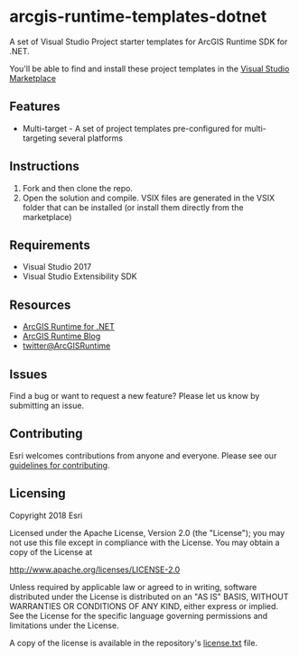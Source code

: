 # arcgis-runtime-templates-dotnet 

A set of Visual Studio Project starter templates for ArcGIS Runtime SDK for .NET.

You'll be able to find and install these project templates in the [Visual Studio Marketplace](https://marketplace.visualstudio.com/search?term=publisher%3A"ArcGIS%20Runtime%20team"&target=VS&category=All%20categories&vsVersion=&sortBy=Relevance)

## Features
* Multi-target - A set of project templates pre-configured for multi-targeting several platforms

## Instructions

1. Fork and then clone the repo. 
2. Open the solution and compile. VSIX files are generated in the VSIX folder that can be installed (or install them directly from the marketplace)

## Requirements

* Visual Studio 2017
* Visual Studio Extensibility SDK

## Resources

* [ArcGIS Runtime for .NET](http://developers.arcgis.com/net)
* [ArcGIS Runtime Blog](https://blogs.esri.com/esri/arcgis/tag/arcgis-runtime/)
* [twitter@ArcGISRuntime](http://twitter.com/ArcGISRuntime)

## Issues

Find a bug or want to request a new feature?  Please let us know by submitting an issue.

## Contributing

Esri welcomes contributions from anyone and everyone. Please see our [guidelines for contributing](https://github.com/esri/contributing).

## Licensing
Copyright 2018 Esri

Licensed under the Apache License, Version 2.0 (the "License");
you may not use this file except in compliance with the License.
You may obtain a copy of the License at

   http://www.apache.org/licenses/LICENSE-2.0

Unless required by applicable law or agreed to in writing, software
distributed under the License is distributed on an "AS IS" BASIS,
WITHOUT WARRANTIES OR CONDITIONS OF ANY KIND, either express or implied.
See the License for the specific language governing permissions and
limitations under the License.

A copy of the license is available in the repository's [license.txt](LICENSE) file.
